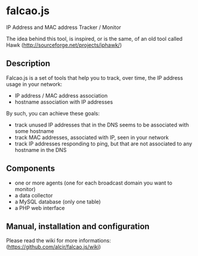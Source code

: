 falcao.js
=========

IP Address and MAC address Tracker / Monitor

The idea behind this tool, is inspired, or is the same, of an old tool called Hawk (http://sourceforge.net/projects/iphawk/)

## Description

Falcao.js is a set of tools that help you to track, over time, the IP address usage in your network:

- IP address / MAC address association
- hostname association with IP addresses

By such, you can achieve these goals:

- track unused IP addresses that in the DNS seems to be associated with some hostname
- track MAC addresses, associated with IP, seen in your network
- track IP addresses responding to ping, but that are not associated to any hostname in the DNS

## Components

- one or more agents (one for each broadcast domain you want to monitor)
- a data collector
- a MySQL database (only one table)
- a PHP web interface

## Manual, installation and configuration

Please read the wiki for more informations: (https://github.com/alcir/falcao.js/wiki)
